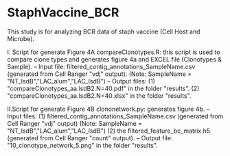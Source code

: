 # StaphVaccine_BCR
This study is for analyzing BCR data of staph vaccine (Cell Host and Microbe).

I. Script for generate Figure 4A
   compareClonotypes.R: this script is used to compare clone types and generates figure 4a and EXCEL file (Clonotypes & Sample). 
      – Input file: filtered_contig_annotations_SampleName.csv (generated from Cell Ranger "vdj" output). 
            (Note: SampleName = "NT_IsdB","LAC_alum","LAC_lsdB")
      – Output files: 
     (1) "compareClonotypes_aa.lsdB2.N=40.pdf" in the folder "results".
     (2) "compareClonotypes_aa.lsdB2.N=40.xlsx" in the folder "results".

II.Script for generate Figure 4B
   clononetwork.py: generates figure 4b. 
      – Input files: 
           (1) filtered_contig_annotations_SampleName.csv (generated from Cell Ranger "vdj" output)
               (Note: SampleName = "NT_IsdB","LAC_alum","LAC_lsdB")
           (2) the filtered_feature_bc_matrix.h5 (generated from Cell Ranger "count" output). 
      – Output file: "10_clonotype_network_5.png" in the folder "results".

